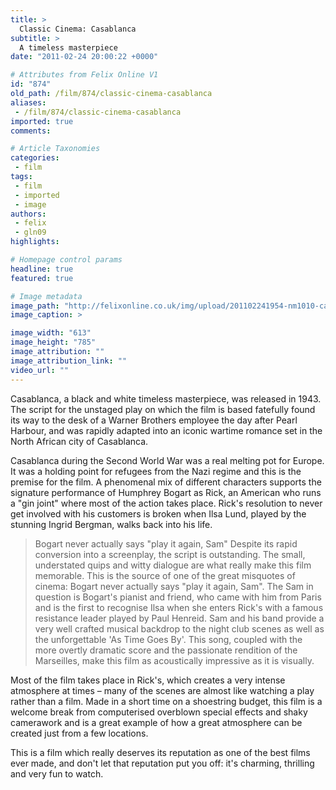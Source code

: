 ```yaml
---
title: >
  Classic Cinema: Casablanca
subtitle: >
  A timeless masterpiece
date: "2011-02-24 20:00:22 +0000"

# Attributes from Felix Online V1
id: "874"
old_path: /film/874/classic-cinema-casablanca
aliases:
 - /film/874/classic-cinema-casablanca
imported: true
comments:

# Article Taxonomies
categories:
 - film
tags:
 - film
 - imported
 - image
authors:
 - felix
 - gln09
highlights:

# Homepage control params
headline: true
featured: true

# Image metadata
image_path: "http://felixonline.co.uk/img/upload/201102241954-nm1010-casablan.jpg"
image_caption: >

image_width: "613"
image_height: "785"
image_attribution: ""
image_attribution_link: ""
video_url: ""
---
```


Casablanca, a black and white timeless masterpiece, was released in 1943. The script for the unstaged play on which the film is based fatefully found its way to the desk of a Warner Brothers employee the day after Pearl Harbour, and was rapidly adapted into an iconic wartime romance set in the North African city of Casablanca.

Casablanca during the Second World War was a real melting pot for Europe. It was a holding point for refugees from the Nazi regime and this is the premise for the film. A phenomenal mix of different characters supports the signature performance of Humphrey Bogart as Rick, an American who runs a "gin joint" where most of the action takes place. Rick's resolution to never get involved with his customers is broken when Ilsa Lund, played by the stunning Ingrid Bergman, walks back into his life.
> Bogart never actually says "play it again, Sam"
Despite its rapid conversion into a screenplay, the script is outstanding. The small, understated quips and witty dialogue are what really make this film memorable. This is the source of one of the great misquotes of cinema: Bogart never actually says "play it again, Sam". The Sam in question is Bogart's pianist and friend, who came with him from Paris and is the first to recognise Ilsa when she enters Rick's with a famous resistance leader played by Paul Henreid. Sam and his band provide a very well crafted musical backdrop to the night club scenes as well as the unforgettable 'As Time Goes By'. This song, coupled with the more overtly dramatic score and the passionate rendition of the Marseilles, make this film as acoustically impressive as it is visually.

Most of the film takes place in Rick's, which creates a very intense atmosphere at times – many of the scenes are almost like watching a play rather than a film. Made in a short time on a shoestring budget, this film is a welcome break from computerised overblown special effects and shaky camerawork and is a great example of how a great atmosphere can be created just from a few locations.

This is a film which really deserves its reputation as one of the best films ever made, and don't let that reputation put you off: it's charming, thrilling and very fun to watch.
